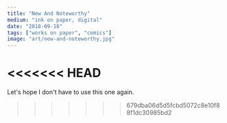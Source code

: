 ```yaml
---
title: "New And Noteworthy"
medium: "ink on paper, digital"
date: "2018-09-18"
tags: ["works on paper", "comics"]
image: "art/new-and-noteworthy.jpg"
---
```

<<<<<<< HEAD
=======
Let's hope I don't have to use this one again.
>>>>>>> 679dba06d5d5fcbd5072c8e10f88f1dc30985bd2
